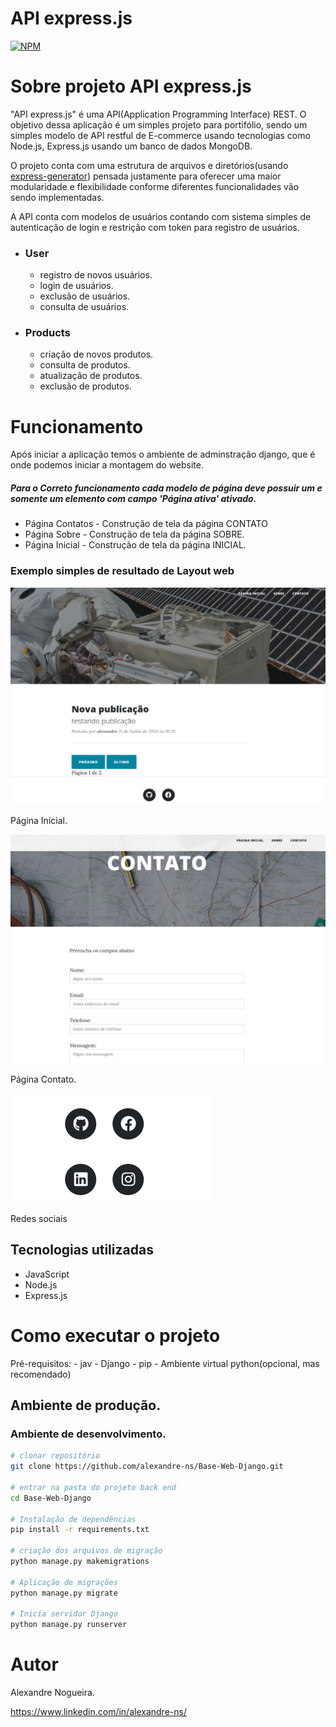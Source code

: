 # API express.js
[![NPM](https://img.shields.io/npm/l/react)](https://github.com/alexandre-ns/API-express/blob/main/LICENSE) 

# Sobre projeto API express.js

"API express.js" é uma API(Application Programming Interface) REST. O objetivo dessa aplicação é um simples projeto para portifólio, sendo um simples modelo de API restful de E-commerce usando tecnologias como Node.js, Express.js usando um banco de dados MongoDB.

 O projeto conta com uma estrutura de arquivos e diretórios(usando [express-generator](https://expressjs.com/en/starter/generator.html)) pensada justamente para oferecer uma maior modularidade e flexibilidade conforme diferentes funcionalidades vão sendo implementadas.

A API conta com modelos de usuários contando com sistema simples de autenticação de login e restrição com token para registro de usuários.



 - ### User
    - registro de novos usuários.
    - login de usuários.
    - exclusão de usuários.
    - consulta de usuários.

 - ### Products
    - criação de novos produtos.
    - consulta de produtos.
    - atualização de produtos.
    - exclusão de produtos.


# Funcionamento

Após iniciar a aplicação temos o ambiente de adminstração django, que é onde podemos iniciar a montagem do website.



##### Para o Correto funcionamento cada modelo de página deve possuir um e somente um elemento com campo 'Página ativa' ativado.
- Página Contatos - Construção de tela da página CONTATO 
- Página Sobre - Construção de tela da página SOBRE.
- Página Inicial - Construção de tela da página INICIAL.

### Exemplo simples de resultado de Layout web
![site 5](https://github.com/alexandre-ns/Assets/blob/main/basic_web_blog/site07.png)

Página Inicial.

![site 6](https://github.com/alexandre-ns/Assets/blob/main/basic_web_blog/site06.png)

Página Contato.

![site 6](https://github.com/alexandre-ns/Assets/blob/main/basic_web_blog/site03.png)
![site 6](https://github.com/alexandre-ns/Assets/blob/main/basic_web_blog/site04.png)

Redes sociais


## Tecnologias utilizadas
- JavaScript
- Node.js
- Express.js

# Como executar o projeto

Pré-requisitos: 
    - jav
    - Django
    - pip
    - Ambiente virtual python(opcional, mas recomendado)

## Ambiente de produção.


### Ambiente de desenvolvimento.

```bash
# clonar repositório
git clone https://github.com/alexandre-ns/Base-Web-Django.git

# entrar na pasta do projeto back end
cd Base-Web-Django

# Instalação de dependências
pip install -r requirements.txt

# criação dos arquivos de migração
python manage.py makemigrations

# Aplicação de migrações
python manage.py migrate

# Inicia servidor Django
python manage.py runserver
```

# Autor

Alexandre Nogueira.

https://www.linkedin.com/in/alexandre-ns/